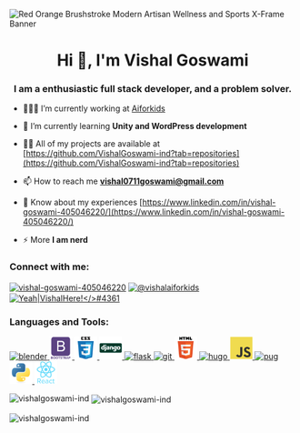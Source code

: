 ![Red Orange Brushstroke Modern Artisan Wellness and Sports X-Frame Banner](https://user-images.githubusercontent.com/87699253/146637948-b31c3bf4-bf4c-4dcc-a4c6-5f1babe0d807.gif)

<h1 align="center">Hi 👋, I'm Vishal Goswami</h1>
<h3 align="center">I am a enthusiastic full stack developer, and a problem solver.</h3>

- 👷🏻‍♀️ I’m currently working at [Aiforkids](https://github.com/aiforkidsofficial)

- 🌱 I’m currently learning **Unity and WordPress development**

- 👨‍💻 All of my projects are available at [https://github.com/VishalGoswami-ind?tab=repositories](https://github.com/VishalGoswami-ind?tab=repositories)

- 📫 How to reach me **vishal0711goswami@gmail.com**

- 📄 Know about my experiences [https://www.linkedin.com/in/vishal-goswami-405046220/](https://www.linkedin.com/in/vishal-goswami-405046220/)

- ⚡ More **I am nerd**

<h3 align="left">Connect with me:</h3>
<p align="left">
<a href="https://linkedin.com/in/vishal-goswami-405046220" target="blank"><img align="center" src="https://raw.githubusercontent.com/rahuldkjain/github-profile-readme-generator/master/src/images/icons/Social/linked-in-alt.svg" alt="vishal-goswami-405046220" height="30" width="40" /></a>
<a href="https://www.hackerearth.com/@vishalaiforkids" target="blank"><img align="center" src="https://raw.githubusercontent.com/rahuldkjain/github-profile-readme-generator/master/src/images/icons/Social/hackerearth.svg" alt="@vishalaiforkids" height="30" width="40" /></a>
<a href="https://discord.gg/Yeah|VishalHere!</>#4361" target="blank"><img align="center" src="https://raw.githubusercontent.com/rahuldkjain/github-profile-readme-generator/master/src/images/icons/Social/discord.svg" alt="Yeah|VishalHere!</>#4361" height="30" width="40" /></a>
</p>

<h3 align="left">Languages and Tools:</h3>
<p align="left"> <a href="https://www.blender.org/" target="_blank" rel="noreferrer"> <img src="https://download.blender.org/branding/community/blender_community_badge_white.svg" alt="blender" width="40" height="40"/> </a> <a href="https://getbootstrap.com" target="_blank" rel="noreferrer"> <img src="https://raw.githubusercontent.com/devicons/devicon/master/icons/bootstrap/bootstrap-plain-wordmark.svg" alt="bootstrap" width="40" height="40"/> </a> <a href="https://www.w3schools.com/css/" target="_blank" rel="noreferrer"> <img src="https://raw.githubusercontent.com/devicons/devicon/master/icons/css3/css3-original-wordmark.svg" alt="css3" width="40" height="40"/> </a> <a href="https://www.djangoproject.com/" target="_blank" rel="noreferrer"> <img src="https://raw.githubusercontent.com/devicons/devicon/master/icons/django/django-original.svg" alt="django" width="40" height="40"/> </a> <a href="https://flask.palletsprojects.com/" target="_blank" rel="noreferrer"> <img src="https://www.vectorlogo.zone/logos/pocoo_flask/pocoo_flask-icon.svg" alt="flask" width="40" height="40"/> </a> <a href="https://git-scm.com/" target="_blank" rel="noreferrer"> <img src="https://www.vectorlogo.zone/logos/git-scm/git-scm-icon.svg" alt="git" width="40" height="40"/> </a> <a href="https://www.w3.org/html/" target="_blank" rel="noreferrer"> <img src="https://raw.githubusercontent.com/devicons/devicon/master/icons/html5/html5-original-wordmark.svg" alt="html5" width="40" height="40"/> </a> <a href="https://gohugo.io/" target="_blank" rel="noreferrer"> <img src="https://api.iconify.design/logos-hugo.svg" alt="hugo" width="40" height="40"/> </a> <a href="https://developer.mozilla.org/en-US/docs/Web/JavaScript" target="_blank" rel="noreferrer"> <img src="https://raw.githubusercontent.com/devicons/devicon/master/icons/javascript/javascript-original.svg" alt="javascript" width="40" height="40"/> </a> <a href="https://pugjs.org" target="_blank" rel="noreferrer"> <img src="https://cdn.worldvectorlogo.com/logos/pug.svg" alt="pug" width="40" height="40"/> </a> <a href="https://www.python.org" target="_blank" rel="noreferrer"> <img src="https://raw.githubusercontent.com/devicons/devicon/master/icons/python/python-original.svg" alt="python" width="40" height="40"/> </a> <a href="https://reactjs.org/" target="_blank" rel="noreferrer"> <img src="https://raw.githubusercontent.com/devicons/devicon/master/icons/react/react-original-wordmark.svg" alt="react" width="40" height="40"/> </a> </p>

<p><img align="left" src="https://github-readme-stats.vercel.app/api/top-langs?username=vishalgoswami-ind&show_icons=true&locale=en&layout=compact" alt="vishalgoswami-ind" /></p>

<p>&nbsp;<img align="center" src="https://github-readme-stats.vercel.app/api?username=vishalgoswami-ind&show_icons=true&locale=en" alt="vishalgoswami-ind" /></p>

<p><img align="center" src="https://github-readme-streak-stats.herokuapp.com/?user=vishalgoswami-ind&" alt="vishalgoswami-ind" /></p>

